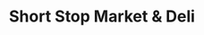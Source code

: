 ---
title: "Short Stop Market & Deli"
url: /mount-vernon/short-stop-market-und-deli/
shop: Lebensmittel
---